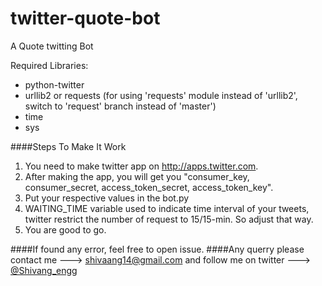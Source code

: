 # twitter-quote-bot
A Quote twitting Bot

Required Libraries:
- python-twitter
- urllib2 or requests (for using 'requests' module instead of 'urllib2', switch to 'request' branch instead of 'master')
- time
- sys

####Steps To Make It Work
1. You need to make twitter app on http://apps.twitter.com.
2. After making the app, you will get you "consumer_key, consumer_secret, access_token_secret, access_token_key".
3. Put your respective values in the bot.py
4. WAITING_TIME variable used to indicate time interval of your tweets, twitter restrict the number of request to 15/15-min. So adjust that way.
5. You are good to go.

####If found any error, feel free to open issue.
####Any querry please contact me ---> shivaang14@gmail.com and follow me on twitter ---> [@Shivang_engg](http://www.twitter.com/Shivang_engg)
